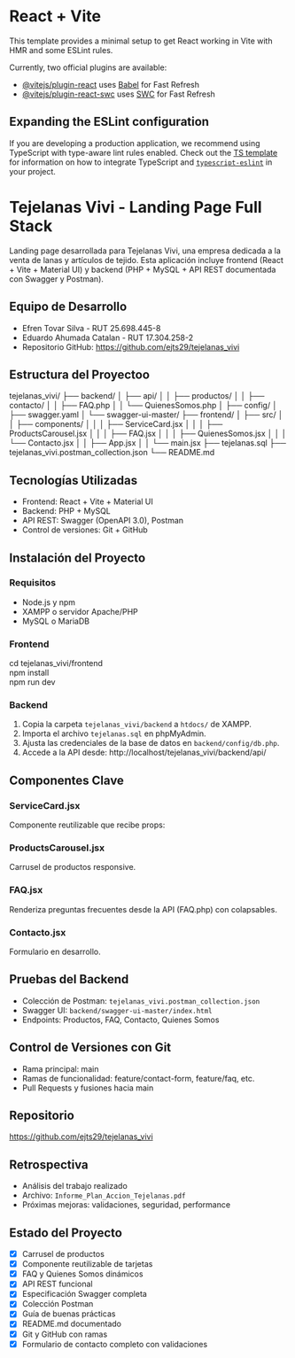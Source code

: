 # React + Vite

This template provides a minimal setup to get React working in Vite with HMR and some ESLint rules.

Currently, two official plugins are available:

- [@vitejs/plugin-react](https://github.com/vitejs/vite-plugin-react/blob/main/packages/plugin-react) uses [Babel](https://babeljs.io/) for Fast Refresh
- [@vitejs/plugin-react-swc](https://github.com/vitejs/vite-plugin-react/blob/main/packages/plugin-react-swc) uses [SWC](https://swc.rs/) for Fast Refresh

## Expanding the ESLint configuration

If you are developing a production application, we recommend using TypeScript with type-aware lint rules enabled. Check out the [TS template](https://github.com/vitejs/vite/tree/main/packages/create-vite/template-react-ts) for information on how to integrate TypeScript and [`typescript-eslint`](https://typescript-eslint.io) in your project.

# Tejelanas Vivi - Landing Page Full Stack

Landing page desarrollada para Tejelanas Vivi, una empresa dedicada a la venta de lanas y artículos de tejido. Esta aplicación incluye frontend (React + Vite + Material UI) y backend (PHP + MySQL + API REST documentada con Swagger y Postman).

## Equipo de Desarrollo

- Efren Tovar Silva - RUT 25.698.445-8  
- Eduardo Ahumada Catalan - RUT 17.304.258-2  
- Repositorio GitHub: https://github.com/ejts29/tejelanas_vivi

## Estructura del Proyectoo

tejelanas_vivi/
├── backend/
│   ├── api/
│   │   ├── productos/
│   │   ├── contacto/
│   │   ├── FAQ.php
│   │   └── QuienesSomos.php
│   ├── config/
│   ├── swagger.yaml
│   └── swagger-ui-master/
├── frontend/
│   ├── src/
│   │   ├── components/
│   │   │   ├── ServiceCard.jsx
│   │   │   ├── ProductsCarousel.jsx
│   │   │   ├── FAQ.jsx
│   │   │   ├── QuienesSomos.jsx
│   │   │   └── Contacto.jsx
│   │   ├── App.jsx
│   │   └── main.jsx
├── tejelanas.sql
├── tejelanas_vivi.postman_collection.json
└── README.md

## Tecnologías Utilizadas

- Frontend: React + Vite + Material UI
- Backend: PHP + MySQL
- API REST: Swagger (OpenAPI 3.0), Postman
- Control de versiones: Git + GitHub

## Instalación del Proyecto

### Requisitos
- Node.js y npm
- XAMPP o servidor Apache/PHP
- MySQL o MariaDB

### Frontend

cd tejelanas_vivi/frontend  
npm install  
npm run dev

### Backend

1. Copia la carpeta `tejelanas_vivi/backend` a `htdocs/` de XAMPP.
2. Importa el archivo `tejelanas.sql` en phpMyAdmin.
3. Ajusta las credenciales de la base de datos en `backend/config/db.php`.
4. Accede a la API desde: http://localhost/tejelanas_vivi/backend/api/

## Componentes Clave

### ServiceCard.jsx

Componente reutilizable que recibe props:

<ServiceCard 
  title="Lana Merino" 
  description="100% lana merino"
  image="/images/merino.jpg"
  onContactClick={handleContactClick}
/>

### ProductsCarousel.jsx

Carrusel de productos responsive.

### FAQ.jsx

Renderiza preguntas frecuentes desde la API (FAQ.php) con colapsables.

### Contacto.jsx

Formulario en desarrollo.

## Pruebas del Backend

- Colección de Postman: `tejelanas_vivi.postman_collection.json`
- Swagger UI: `backend/swagger-ui-master/index.html`
- Endpoints: Productos, FAQ, Contacto, Quienes Somos

## Control de Versiones con Git

- Rama principal: main
- Ramas de funcionalidad: feature/contact-form, feature/faq, etc.
- Pull Requests y fusiones hacia main

## Repositorio

https://github.com/ejts29/tejelanas_vivi

## Retrospectiva

- Análisis del trabajo realizado
- Archivo: `Informe_Plan_Accion_Tejelanas.pdf`
- Próximas mejoras: validaciones, seguridad, performance

## Estado del Proyecto

- [x] Carrusel de productos
- [x] Componente reutilizable de tarjetas
- [x] FAQ y Quienes Somos dinámicos
- [x] API REST funcional
- [x] Especificación Swagger completa
- [x] Colección Postman
- [x] Guía de buenas prácticas
- [x] README.md documentado
- [x] Git y GitHub con ramas
- [x] Formulario de contacto completo con validaciones

